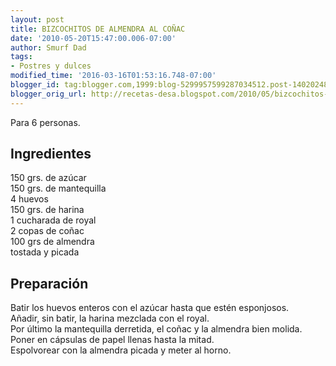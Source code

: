 ```yaml
---
layout: post
title: BIZCOCHITOS DE ALMENDRA AL COÑAC
date: '2010-05-20T15:47:00.006-07:00'
author: Smurf Dad
tags:
- Postres y dulces
modified_time: '2016-03-16T01:53:16.748-07:00'
blogger_id: tag:blogger.com,1999:blog-5299957599287034512.post-1402024807535040012
blogger_orig_url: http://recetas-desa.blogspot.com/2010/05/bizcochitos-de-almendra-al-conac.html
---
```


Para 6 personas.<br><h2>Ingredientes</h2><p>150 grs. de az&uacute;car<br/>150 grs. de mantequilla<br/>4 huevos<br/>150 grs. de harina<br/>1 cucharada de royal<br/>2 copas de co&ntilde;ac<br/>100 grs de almendra<br/>tostada y picada</p><h2>Preparaci&oacute;n</h2><p>Batir los huevos enteros con el az&uacute;car hasta que est&eacute;n esponjosos.<br/>A&ntilde;adir, sin batir, la harina mezclada con el royal.<br/>Por &uacute;ltimo la mantequilla derretida, el co&ntilde;ac y la almendra bien molida.<br/>Poner en c&aacute;psulas de papel llenas hasta la mitad.<br/>Espolvorear con la almendra picada y meter al horno.</p>